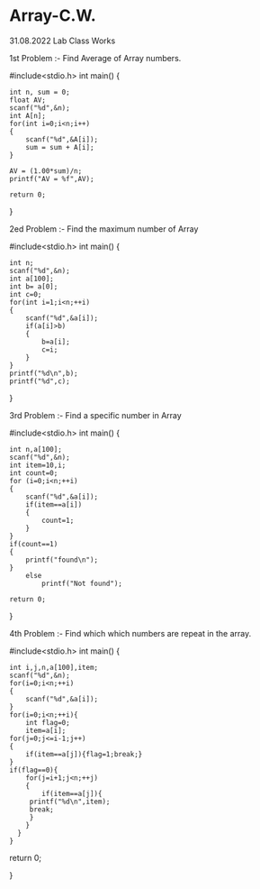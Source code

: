 # Array-C.W.
31.08.2022 Lab Class Works

1st Problem :- Find Average of Array numbers.

#include<stdio.h>
int main()
{

    int n, sum = 0;
    float AV;
    scanf("%d",&n);
    int A[n];
    for(int i=0;i<n;i++)
    {
        scanf("%d",&A[i]);
        sum = sum + A[i];
    }
    
    AV = (1.00*sum)/n;
    printf("AV = %f",AV);
    
    return 0;
}

2ed Problem :- Find the maximum number of Array

#include<stdio.h>
int main()
{

    int n;
    scanf("%d",&n);
    int a[100];
    int b= a[0];
    int c=0;
    for(int i=1;i<n;++i)
    {
        scanf("%d",&a[i]);
        if(a[i]>b)
        {
            b=a[i];
            c=i;
        }
    }
    printf("%d\n",b);
    printf("%d",c);

}

3rd Problem :- Find a specific number in Array

#include<stdio.h>
int main()
{

    int n,a[100];
    scanf("%d",&n);
    int item=10,i;
    int count=0;
    for (i=0;i<n;++i)
    {
        scanf("%d",&a[i]);
        if(item==a[i])
        {
            count=1;
        }
    }
    if(count==1)
    {
        printf("found\n");
    }
        else
            printf("Not found");
            
    return 0;
}

4th Problem :- Find which which numbers are repeat in the array.

#include<stdio.h>
int main()
{

    int i,j,n,a[100],item;
    scanf("%d",&n);
    for(i=0;i<n;++i)
    {
        scanf("%d",&a[i]);
    }
    for(i=0;i<n;++i){
        int flag=0;
        item=a[i];
    for(j=0;j<=i-1;j++)
    {
        if(item==a[j]){flag=1;break;}
    }
    if(flag==0){
        for(j=i+1;j<n;++j)
        {
            if(item==a[j]){
         printf("%d\n",item);
         break;
         }
        }
      }
    }
 return 0;
 
}

